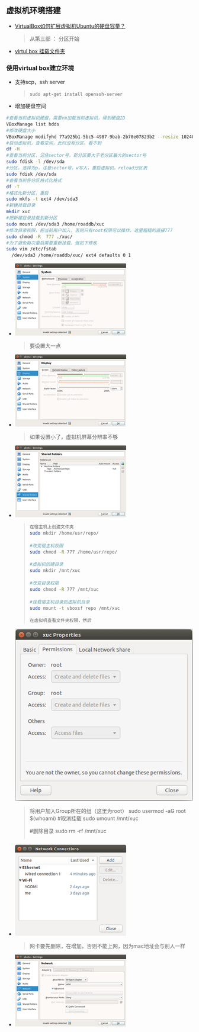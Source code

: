 ## 虚拟机环境搭建

* [VirtualBox如何扩展虚拟机Ubuntu的硬盘容量？](https://blog.csdn.net/ouyang_peng/article/details/53261599)
  >从第三部 ： 分区开始
* [virtul box 挂载文件夹](https://blog.csdn.net/a962804835/article/details/72820355)

### 使用virtual box建立环境

* 支持scp，ssh server
  >`sudo apt-get install openssh-server`

* 增加硬盘空间

```bash
#查看当前虚拟机硬盘，需要vm加载当前虚拟机，得到硬盘ID
VBoxManage list hdds
#修改硬盘大小
VBoxManage modifyhd 77a925b1-5bc5-4987-9bab-2b70e07823b2 --resize 102400
#启动虚拟机，查看空间，此时没有分区，看不到
df -H
#查看当前分区，记住sector号，新分区要大于老分区最大的sector号
sudo fdisk -l /dev/sda
#分区，选择为p，注意sector号，w写入，重启虚拟机，reload分区表
sudo fdisk /dev/sda
#查看当前各分区格式化格式
df -T
#格式化新分区，重启
sudo mkfs -t ext4 /dev/sda3
#新建挂载目录
mkdir xuc
#把新建目录挂载到新分区
sudo mount /dev/sda3 /home/roaddb/xuc
#修改目录权限，把当前用户加入，否则只有root权限可以操作，这里粗糙的直接777
sudo chmod -R  777 ./xuc/
#为了避免每次重启需要重新挂载，做如下修改
sudo vim /etc/fstab
  /dev/sda3 /home/roaddb/xuc/ ext4 defaults 0 1
```

* ![设置内存](../_images/memory.png)
  >要设置大一点
* ![设置显存](../_images/video.png)
  >如果设置小了，虚拟机屏幕分辨率不够
* ![设置共享文件夹](../_images/sharefolder-settings.png)
  >```bash
  >在宿主机上创建文件夹
  >sudo mkdir /home/usr/repo/
  >
  >#改变宿主机权限
  >sudo chmod -R 777 /home/usr/repo/
  >
  >#虚拟机创建目录
  >sudo mkdir /mnt/xuc
  >
  >#改变目录权限
  >sudo chmod -R 777 /mnt/xuc
  >
  >#挂载宿主机目录到虚拟机目录
  >sudo mount -t vboxsf repo /mnt/xuc
  >
  >在虚拟机查看文件夹权限，然后
   ![p](../_images/permission.png)
  >将用户加入Group所在的组（这里为root）
  >sudo usermod -aG root $(whoami)
  >#取消挂载
  >sudo umount /mnt/xuc
  >
  >#删除目录
  >sudo rm -rf /mnt/xuc
  >```bash

* ![网卡设置](../_images/network-adaptor.png)
  >网卡要先删除，在增加，否则不能上网，因为mac地址会与别人一样
* ![网络设置](../_images/network-settings.png)